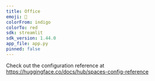 ```yaml
---
title: Office
emoji: 👀
colorFrom: indigo
colorTo: red
sdk: streamlit
sdk_version: 1.44.0
app_file: app.py
pinned: false
---
```


Check out the configuration reference at https://huggingface.co/docs/hub/spaces-config-reference
